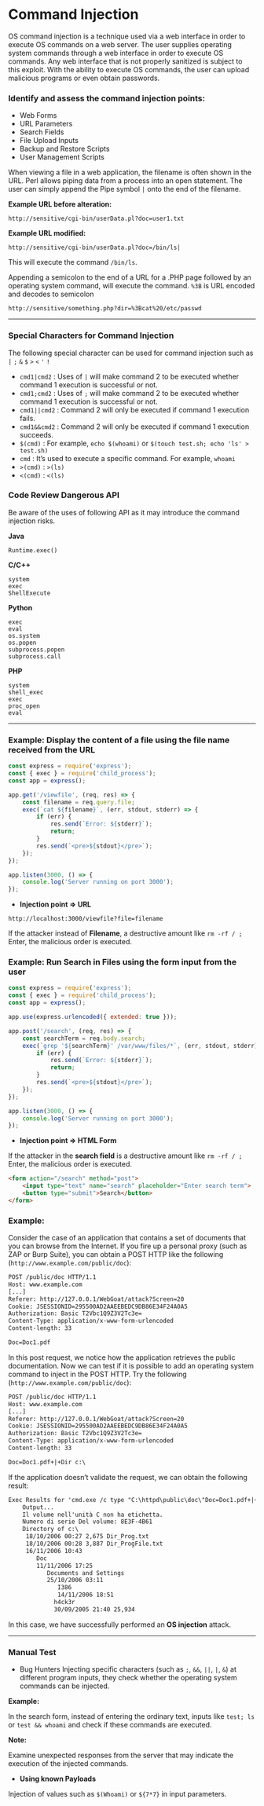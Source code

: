 # Command Injection
OS command injection is a technique used via a web interface in order to execute OS commands on a web server. The user supplies operating system commands through a web interface in order to execute OS commands. Any web interface that is not properly sanitized is subject to this exploit. With the ability to execute OS commands, the user can upload malicious programs or even obtain passwords.

### Identify and assess the command injection points:
* Web Forms
* URL Parameters
* Search Fields
* File Upload Inputs
* Backup and Restore Scripts
* User Management Scripts


When viewing a file in a web application, the filename is often shown in the URL. Perl allows piping data from a process into an open statement. The user can simply append the Pipe symbol `|` onto the end of the filename.

**Example URL before alteration:**

`http://sensitive/cgi-bin/userData.pl?doc=user1.txt`

**Example URL modified:**

`http://sensitive/cgi-bin/userData.pl?doc=/bin/ls|`

This will execute the command `/bin/ls`.

Appending a semicolon to the end of a URL for a .PHP page followed by an operating system command, will execute the command. `%3B` is URL encoded and decodes to semicolon

`http://sensitive/something.php?dir=%3Bcat%20/etc/passwd`

-----

### Special Characters for Command Injection
The following special character can be used for command injection such as `|` `;` `&` `$` `>` `<` `'` `!`

* `cmd1|cmd2` : Uses of `|` will make command 2 to be executed whether command 1 execution is successful or not.
* `cmd1;cmd2` : Uses of `;` will make command 2 to be executed whether command 1 execution is successful or not.
* `cmd1||cmd2` : Command 2 will only be executed if command 1 execution fails.
* `cmd1&&cmd2` : Command 2 will only be executed if command 1 execution succeeds.
* `$(cmd)` : For example, `echo $(whoami)` or `$(touch test.sh; echo 'ls' > test.sh)`
* `cmd` : It’s used to execute a specific command. For example, `whoami`
* `>(cmd)` : `>(ls)`
* `<(cmd)` : `<(ls)`

### Code Review Dangerous API
Be aware of the uses of following API as it may introduce the command injection risks.

**Java**

    Runtime.exec()

**C/C++**

    system
    exec
    ShellExecute

**Python**

    exec
    eval
    os.system
    os.popen
    subprocess.popen
    subprocess.call

**PHP**

    system
    shell_exec
    exec
    proc_open
    eval

-----

### Example: Display the content of a file using the file name received from the URL

```javascript
const express = require('express');
const { exec } = require('child_process');
const app = express();

app.get('/viewfile', (req, res) => {
    const filename = req.query.file;
    exec(`cat ${filename}`, (err, stdout, stderr) => {
        if (err) {
            res.send(`Error: ${stderr}`);
            return;
        }
        res.send(`<pre>${stdout}</pre>`);
    });
});

app.listen(3000, () => {
    console.log('Server running on port 3000');
});

```
* **Injection point => URL**
  
`http://localhost:3000/viewfile?file=filename`

If the attacker instead of **Filename**, a destructive amount like `rm -rf / ;` Enter, the malicious order is executed.

### Example: Run Search in Files using the form input from the user

```javascript
const express = require('express');
const { exec } = require('child_process');
const app = express();

app.use(express.urlencoded({ extended: true }));

app.post('/search', (req, res) => {
    const searchTerm = req.body.search;
    exec(`grep '${searchTerm}' /var/www/files/*`, (err, stdout, stderr) => {
        if (err) {
            res.send(`Error: ${stderr}`);
            return;
        }
        res.send(`<pre>${stdout}</pre>`);
    });
});

app.listen(3000, () => {
    console.log('Server running on port 3000');
});

```
* **Injection point => HTML Form**

If the attacker in the **search field** is a destructive amount like `rm -rf / ;` Enter, the malicious order is executed.

```html
<form action="/search" method="post">
    <input type="text" name="search" placeholder="Enter search term">
    <button type="submit">Search</button>
</form>

```

### Example:
Consider the case of an application that contains a set of documents that you can browse from the Internet. If you fire up a personal proxy (such as ZAP or Burp Suite), you can obtain a POST HTTP like the following (`http://www.example.com/public/doc`):

```html
POST /public/doc HTTP/1.1
Host: www.example.com
[...]
Referer: http://127.0.0.1/WebGoat/attack?Screen=20
Cookie: JSESSIONID=295500AD2AAEEBEDC9DB86E34F24A0A5
Authorization: Basic T2Vbc1Q9Z3V2Tc3e=
Content-Type: application/x-www-form-urlencoded
Content-length: 33

Doc=Doc1.pdf
```
In this post request, we notice how the application retrieves the public documentation. Now we can test if it is possible to add an operating system command to inject in the POST HTTP. Try the following (`http://www.example.com/public/doc`):

```html
POST /public/doc HTTP/1.1
Host: www.example.com
[...]
Referer: http://127.0.0.1/WebGoat/attack?Screen=20
Cookie: JSESSIONID=295500AD2AAEEBEDC9DB86E34F24A0A5
Authorization: Basic T2Vbc1Q9Z3V2Tc3e=
Content-Type: application/x-www-form-urlencoded
Content-length: 33

Doc=Doc1.pdf+|+Dir c:\
```
If the application doesn’t validate the request, we can obtain the following result:

```html
Exec Results for 'cmd.exe /c type "C:\httpd\public\doc\"Doc=Doc1.pdf+|+Dir c:\'
    Output...
    Il volume nell'unità C non ha etichetta.
    Numero di serie Del volume: 8E3F-4B61
    Directory of c:\
     18/10/2006 00:27 2,675 Dir_Prog.txt
     18/10/2006 00:28 3,887 Dir_ProgFile.txt
     16/11/2006 10:43
        Doc
        11/11/2006 17:25
           Documents and Settings
           25/10/2006 03:11
              I386
              14/11/2006 18:51
             h4ck3r
             30/09/2005 21:40 25,934
```
In this case, we have successfully performed an **OS injection** attack.


-----

### Manual Test
* Bug Hunters Injecting specific characters (such as `;`, `&&`, `||`, `|`, `&`) at different program inputs, they check whether the operating system commands can be injected.

**Example:**

In the search form, instead of entering the ordinary text, inputs like `test; ls` or `test && whoami` and check if these commands are executed.

**Note:**

Examine unexpected responses from the server that may indicate the execution of the injected commands.

* **Using known Payloads**

Injection of values ​​such as `$(Whoami)` or `${7*7}` in input parameters.







